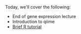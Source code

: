 Today, we'll cover the following:

*  End of gene expression lecture
*  Introduction to qiime
*  [Brief R tutorial](https://github.com/environmental-bioinformatics-master/Lab_GeneExpression/blob/master/R_intro.md)
